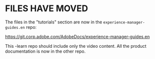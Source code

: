 # FILES HAVE MOVED

The files in the "tutorials" section are now in the `experience-manager-guides.en` repo:

<https://git.corp.adobe.com/AdobeDocs/experience-manager-guides.en>

This -learn repo should include only the video content. All the product documentation is now in the other repo.
